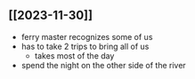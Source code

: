 ## [[2023-11-30]]
- ferry master recognizes some of us
- has to take 2 trips to bring all of us
	- takes most of the day
- spend the night on the other side of the river